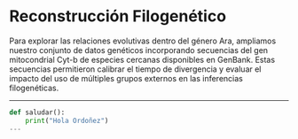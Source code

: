 
# Reconstrucción Filogenético  
Para explorar las relaciones evolutivas dentro del género Ara, ampliamos nuestro conjunto de datos genéticos incorporando secuencias del gen mitocondrial Cyt-b de especies cercanas disponibles en GenBank. Estas secuencias permitieron calibrar el tiempo de divergencia y evaluar el impacto del uso de múltiples grupos externos en las inferencias filogenéticas.

---
```python
def saludar():
    print("Hola Ordoñez")
---

